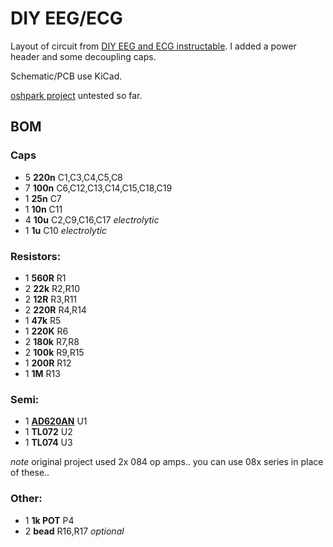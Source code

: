 # DIY EEG/ECG

Layout of circuit from [DIY EEG and ECG instructable](http://www.instructables.com/id/DIY-EEG-and-ECG-Circuit/).
I added a power header and some decoupling caps.

Schematic/PCB use KiCad.

[oshpark project](https://oshpark.com/projects/CZ6dmHz6) untested so far.

## BOM

### Caps

* 5 **220n**                     C1,C3,C4,C5,C8
* 7 **100n**                     C6,C12,C13,C14,C15,C18,C19
* 1 **25n**                      C7
* 1 **10n**                      C11
* 4 **10u**                      C2,C9,C16,C17 *electrolytic*
* 1 **1u**                       C10 *electrolytic*


### Resistors:

* 1 **560R**                     R1
* 2 **22k**                      R2,R10
* 2 **12R**                      R3,R11
* 2 **220R**                     R4,R14
* 1 **47k**                      R5
* 1 **220K**                     R6
* 2 **180k**                     R7,R8
* 2 **100k**                     R9,R15
* 1 **200R**                     R12
* 1 **1M**                       R13


### Semi:

* 1 [**AD620AN**](http://www.digikey.com/product-detail/en/AD620ANZ/AD620ANZ-ND/750967)                    U1
* 1 **TL072**                    U2
* 1 **TL074**                    U3

*note* original project used 2x 084 op amps.. you can use 08x series in place of these..

### Other:

* 1 **1k POT**                   P4
* 2 **bead**                     R16,R17  *optional*

